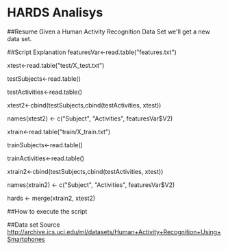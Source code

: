 # HARDS Analisys

##Resume
Given a Human Activity Recognition Data Set we'll get a new data set.

##Script Explanation
featuresVar<-read.table("features.txt")

xtest<-read.table("test/X_test.txt")

testSubjects<-read.table()

testActivities<-read.table()

xtest2<-cbind(testSubjects,cbind(testActivities, xtest))

names(xtest2) <- c("Subject", "Activities", featuresVar$V2)

xtrain<-read.table("train/X_train.txt")

trainSubjects<-read.table()

trainActivities<-read.table()

xtrain2<-cbind(testSubjects,cbind(testActivities, xtest))

names(xtrain2) <- c("Subject", "Activities", featuresVar$V2)

hards <- merge(xtrain2, xtest2)


##How to execute the script

##Data set Source
http://archive.ics.uci.edu/ml/datasets/Human+Activity+Recognition+Using+Smartphones
